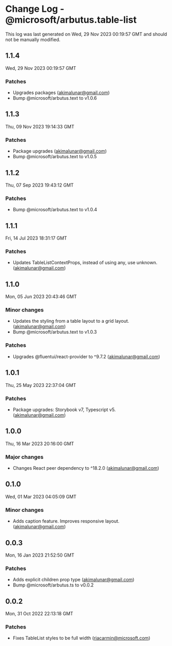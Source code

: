 # Change Log - @microsoft/arbutus.table-list

This log was last generated on Wed, 29 Nov 2023 00:19:57 GMT and should not be manually modified.

<!-- Start content -->

## 1.1.4

Wed, 29 Nov 2023 00:19:57 GMT

### Patches

- Upgrades packages (akimalunar@gmail.com)
- Bump @microsoft/arbutus.text to v1.0.6

## 1.1.3

Thu, 09 Nov 2023 19:14:33 GMT

### Patches

- Package upgrades (akimalunar@gmail.com)
- Bump @microsoft/arbutus.text to v1.0.5

## 1.1.2

Thu, 07 Sep 2023 19:43:12 GMT

### Patches

- Bump @microsoft/arbutus.text to v1.0.4

## 1.1.1

Fri, 14 Jul 2023 18:31:17 GMT

### Patches

- Updates TableListContextProps, instead of using any, use unknown. (akimalunar@gmail.com)

## 1.1.0

Mon, 05 Jun 2023 20:43:46 GMT

### Minor changes

- Updates the styling from a table layout to a grid layout. (akimalunar@gmail.com)
- Bump @microsoft/arbutus.text to v1.0.3

### Patches

- Upgrades @fluentui/react-provider to ^9.7.2 (akimalunar@gmail.com)

## 1.0.1

Thu, 25 May 2023 22:37:04 GMT

### Patches

- Package upgrades: Storybook v7, Typescript v5. (akimalunar@gmail.com)

## 1.0.0

Thu, 16 Mar 2023 20:16:00 GMT

### Major changes

- Changes React peer dependency to ^18.2.0 (akimalunar@gmail.com)

## 0.1.0

Wed, 01 Mar 2023 04:05:09 GMT

### Minor changes

- Adds caption feature. Improves responsive layout. (akimalunar@gmail.com)

## 0.0.3

Mon, 16 Jan 2023 21:52:50 GMT

### Patches

- Adds explicit children prop type (akimalunar@gmail.com)
- Bump @microsoft/arbutus.ts to v0.0.2

## 0.0.2

Mon, 31 Oct 2022 22:13:18 GMT

### Patches

- Fixes TableList styles to be full width (riacarmin@microsoft.com)
